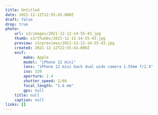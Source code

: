 ```yaml
---
title: Untitled
date: 2021-12-12T22:55:43.000Z
draft: false
drop: true
photo:
    url: s3/images/2021-12-12-14-55-43.jpg
    thumb: s3/thumbs/2021-12-12-14-55-43.jpg
    preview: s3/previews/2021-12-12-14-55-43.jpg
    created: 2021-12-12T22:55:43.000Z
    exif:
        make: Apple
        model: "iPhone 12 mini"
        lens: "iPhone 12 mini back dual wide camera 1.55mm f/2.4"
        iso: 320
        aperture: 2.4
        shutter_speed: 1/60
        focal_length: "1.6 mm"
        gps: null
    title: null
    caption: null
links: []
---
```

